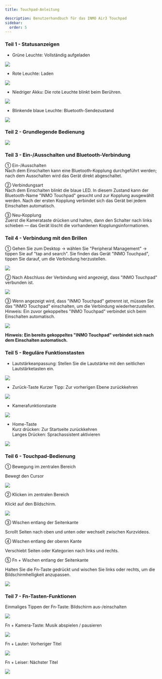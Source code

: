 ```yaml
---
title: Touchpad-Anleitung 

description: Benutzerhandbuch für das INMO Air3 Touchpad
sidebar:
  order: 5
---
```


### Teil 1 - Statusanzeigen  
  
* Grüne Leuchte: Vollständig aufgeladen  

![](public/images/air3/inmo-touchpad-user-manual-1.png)

* Rote Leuchte: Laden

![](public/images/air3/inmo-touchpad-user-manual-2.png)

* Niedriger Akku: Die rote Leuchte blinkt beim Berühren.  

![](public/images/air3/inmo-touchpad-user-manual-3.png)

* Blinkende blaue Leuchte: Bluetooth-Sendezustand  

![](public/images/air3/inmo-touchpad-user-manual-4.png)


### Teil 2 - Grundlegende Bedienung

![](public/images/air3/de/inmo-touchpad-user-manual-5.png)


### Teil 3 - Ein-/Ausschalten und Bluetooth-Verbindung  

① Ein-/Ausschalten  
Nach dem Einschalten kann eine Bluetooth-Kopplung durchgeführt werden; nach dem Ausschalten wird das Gerät direkt abgeschaltet.  
  
② Verbindungsart  
Nach dem Einschalten blinkt die blaue LED. In diesem Zustand kann der Bluetooth-Name "INMO Touchpad" gesucht und zur Kopplung ausgewählt werden. Nach der ersten Kopplung verbindet sich das Gerät bei jedem Einschalten automatisch.  

③ Neu-Kopplung  
Zuerst die Kamerataste drücken und halten, dann den Schalter nach links schieben — das Gerät löscht die vorhandenen Kopplungsinformationen.  
  
  
### Teil 4 - Verbindung mit den Brillen  
  
① Gehen Sie zum Desktop -> wählen Sie "Peripheral Management" -> tippen Sie auf "tap and search". Sie finden das Gerät "INMO Touchpad", tippen Sie darauf, um die Verbindung herzustellen.  

![](public/images/air3/inmo-touchpad-user-manual-6.png)

② Nach Abschluss der Verbindung wird angezeigt, dass "INMO Touchpad" verbunden ist.  

![](public/images/air3/de/inmo-touchpad-user-manual-7.png)

③ Wenn angezeigt wird, dass "INMO Touchpad" getrennt ist, müssen Sie das "INMO Touchpad" einschalten, um die Verbindung wiederherzustellen. Hinweis: Ein zuvor gekoppeltes "INMO Touchpad" verbindet sich beim Einschalten automatisch.   

![](public/images/air3/de/inmo-touchpad-user-manual-8.jpg)

**Hinweis: Ein bereits gekoppeltes "INMO Touchpad" verbindet sich nach dem Einschalten automatisch.**  


### Teil 5 - Reguläre Funktionstasten  
  
* Lautstärkeanpassung: Stellen Sie die Lautstärke mit den seitlichen Lautstärketasten ein.  

![](public/images/air3/inmo-touchpad-user-manual-9.png)

* Zurück-Taste Kurzer Tipp: Zur vorherigen Ebene zurückkehren 

![](public/images/air3/inmo-touchpad-user-manual-10.png)

* Kamerafunktionstaste 

![](public/images/air3/de/inmo-touchpad-user-manual-11.png)

* Home-Taste  
Kurz drücken: Zur Startseite zurückkehren  
Langes Drücken: Sprachassistent aktivieren 

![](public/images/air3/inmo-touchpad-user-manual-12.png)

### Teil 6 - Touchpad-Bedienung 

① Bewegung im zentralen Bereich &#x20;

&#x20;   Bewegt den Cursor

![](public/images/air3/inmo-touchpad-user-manual-13.png)

② Klicken im zentralen Bereich&#x20;

&#x20;   Klickt auf den Bildschirm. 

![](public/images/air3/inmo-touchpad-user-manual-14.png)

③ Wischen entlang der Seitenkante &#x20;

&#x20;   Scrollt Seiten nach oben und unten oder wechselt zwischen Kurzvideos. 

④ Wischen entlang der oberen Kante&#x20;

&#x20;   Verschiebt Seiten oder Kategorien nach links und rechts.  

⑤ Fn + Wischen entlang der Seitenkante  &#x20;

&#x20;   Halten Sie die Fn-Taste gedrückt und wischen Sie links oder rechts, um die Bildschirmhelligkeit anzupassen.  

![](public/images/air3/inmo-touchpad-user-manual-15.png)

### Teil 7 - Fn-Tasten-Funktionen
  
Einmaliges Tippen der Fn-Taste: Bildschirm aus-/einschalten  


![](public/images/air3/inmo-touchpad-user-manual-16.png)

Fn + Kamera-Taste: Musik abspielen / pausieren   


![](public/images/air3/inmo-touchpad-user-manual-17.png)

Fn + Lauter: Vorheriger Titel  


![](public/images/air3/inmo-touchpad-user-manual-18.png)


Fn + Leiser: Nächster Titel   


![](public/images/air3/inmo-touchpad-user-manual-19.png)






